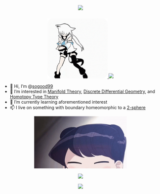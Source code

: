<h1 align="center">
  <img src="https://readme-typing-svg.herokuapp.com?color=%236CE4F7&size=50&center=true&vCenter=true&width=800&lines=A+Catcher+in+the+Rye" />
</h1>

<p align="center">
  <a href="https://www.youtube.com/channel/UCdn5BQ06XqgXoAxIhbqw5Rg">
    <img src="fig/fubuki-dance.gif" width="195" height="195" />
  </a>
  <img src="https://github-readme-stats.vercel.app/api?username=sogood99" />
</p>

- 👋 Hi, I’m @[sogood99](https://github.com/sogood99/)
- 👀 I’m interested in [Manifold Theory](https://en.wikipedia.org/wiki/Differentiable_manifold), [Discrete Differential Geometry](https://en.wikipedia.org/wiki/Discrete_differential_geometry), and [Homotopy Type Theory](https://en.wikipedia.org/wiki/Homotopy_type_theory)
- 🌱 I’m currently learning aforementioned interest
- 📫 I live on something with boundary homeomorphic to a [2-sphere](https://en.wikipedia.org/wiki/Earth)

<p align="center">
  <a href="https://www.youtube.com/watch?v=xHlx3rx5Bew">
    <img src="fig/komi-san.gif" width="300" />
  </a>
</p>

<p align="center">
  <img src="https://github-readme-stats.vercel.app/api/top-langs/?username=sogood99&hide=c%23&langs_count=8&layout=compact&hide_border=true" />
</p>

<p align="center">
  <img src="https://github-readme-streak-stats.herokuapp.com?user=sogood99&hide_border=true&date_format=M%20j%5B%2C%20Y%5D" />
</p>

<!---
sogood99/sogood99 is a ✨ special ✨ repository because its `README.md` (this file) appears on your GitHub profile.
You can click the Preview link to take a look at your changes.
--->
